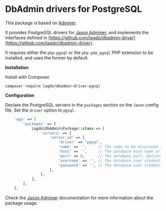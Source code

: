 DbAdmin drivers for PostgreSQL
==============================

This package is based on [Adminer](https://github.com/vrana/adminer).

It provides PostgreSQL drivers for [Jaxon Adminer](https://github.com/lagdo/jaxon-dbadmin), and implements the interfaces defined in [https://github.com/lagdo/dbadmin-driver](https://github.com/lagdo/dbadmin-driver).

It requires either the `php-pgsql` or the `php-pdo_pgsql` PHP extension to be installed, and uses the former by default.

**Installation**

Install with Composer.

```
composer require lagdo/dbadmin-driver-pgsql
```

**Configuration**

Declare the PostgreSQL servers in the `packages` section on the `Jaxon` config file. Set the `driver` option to `pgsql`.

```php
    'app' => [
        'packages' => [
            Lagdo\DbAdmin\Package::class => [
                'servers' => [
                    'server_id' => [
                        'driver' => 'pgsql',
                        'name' => '',     // The name to be displayed in the dashboard UI.
                        'host' => '',     // The database host name or address.
                        'port' => 0,      // The database port. Optional.
                        'username' => '', // The database user credentials.
                        'password' => '', // The database user credentials.
                    ],
                ],
            ],
        ],
    ],
```

Check the [Jaxon Adminer](https://github.com/lagdo/jaxon-dbadmin) documentation for more information about the package usage.
